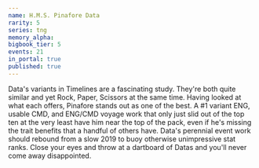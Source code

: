 ```yaml
---
name: H.M.S. Pinafore Data
rarity: 5
series: tng
memory_alpha:
bigbook_tier: 5
events: 21
in_portal: true
published: true
---
```


Data's variants in Timelines are a fascinating study. They're both quite similar and yet Rock, Paper, Scissors at the same time. Having looked at what each offers, Pinafore stands out as one of the best. A #1 variant ENG, usable CMD, and ENG/CMD voyage work that only just slid out of the top ten at the very least have him near the top of the pack, even if he's missing the trait benefits that a handful of others have. Data's perennial event work should rebound from a slow 2019 to buoy otherwise unimpressive stat ranks. Close your eyes and throw at a dartboard of Datas and you'll never come away disappointed.

